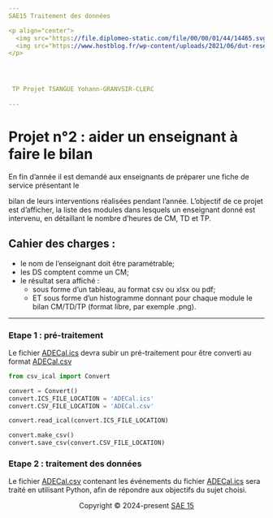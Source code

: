 ```yaml
---
SAE15 Traitement des données   

<p align="center">
  <img src="https://file.diplomeo-static.com/file/00/00/01/44/14465.svg" alt="First Image" width="300" style="margin-right: 20px;" />
  <img src="https://www.hostblog.fr/wp-content/uploads/2021/06/dut-reseaux-telecommunication-840x400.jpg" alt="Second Image" width="300" style="margin-left: 20px;" />
</p>




 TP Projet TSANGUE Yohann-GRANVSIR-CLERC                                    
 
---
```

# Projet n°2 : aider un enseignant à faire le bilan  

En fin d’année il est demandé aux enseignants de préparer une fiche de service présentant le                    
 

bilan de leurs interventions réalisées pendant l’année. L’objectif de ce projet est d’afficher,
la liste des modules dans lesquels un enseignant donné est intervenu, en détaillant le nombre
d’heures de CM, TD et TP.  
## Cahier des charges :  
- le nom de l’enseignant doit être paramétrable;  
- les DS comptent comme un CM;  
- le résultat sera affiché :  
    - sous forme d’un tableau, au format csv ou xlsx ou pdf;  
    - ET sous forme d’un histogramme donnant pour chaque module le bilan CM/TD/TP (format libre, par exemple .png).  
---
### Etape 1 : pré-traitement  
Le fichier [ADECal.ics](https://github.com/ytsangue/SAE105_Projet/blob/main/ADECal.ics) devra subir un pré-traitement pour être converti au format [ADECal.csv](https://github.com/ytsangue/SAE105_Projet/blob/main/ADECal.csv)

```python
from csv_ical import Convert

convert = Convert()
convert.ICS_FILE_LOCATION = 'ADECal.ics'
convert.CSV_FILE_LOCATION = 'ADECal.csv'

convert.read_ical(convert.ICS_FILE_LOCATION)

convert.make_csv()
convert.save_csv(convert.CSV_FILE_LOCATION)
```
### Etape 2 : traitement des données  
Le fichier [ADECal.csv](https://github.com/ytsangue/SAE105_Projet/blob/main/ADECal.csv)
 contenant les événements du fichier [ADECal.ics](https://github.com/ytsangue/SAE105_Projet/blob/main/ADECal.ics) sera traité en utilisant
Python, afin de répondre aux objectifs du sujet choisi.





<p align="center">
  Copyright &copy; 2024-present <a href="https://github.com/ytsangue/SAE105_Projet" target="_blank">SAE 15 </a>
</p>

